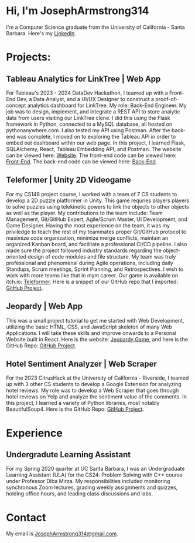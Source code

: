 # Hi, I'm JosephArmstrong314

I'm a Computer Science graduate from the University of California - Santa Barbara. Here's my [LinkedIn](https://www.linkedin.com/in/joseph-armstrong-31415926535897932384626/).

# Projects:

## Tableau Analytics for LinkTree | Web App

For Tableau's 2023 - 2024 DataDev Hackathon, I teamed up with a Front-End Dev, a Data Analyst, and a UI/UX Designer to construct a proof-of-concept analytics dashboard for LinkTree. My role: Back-End Engineer. My job was to design, implement, and integrate a REST API to store analytic data from users visiting our LinkTree clone. I did this using the Flask framework in Python, connected to a MySQL database, all hosted on pythonanywhere.com. I also tested my API using Postman. After the back-end was complete, I moved on to exploring the Tableau API in order to embed out dashboard within our web page. In this project, I learned Flask, SQLAlchemy, React, Tableau Embedding API, and Postman. The website can be viewed here: [Website](https://jovoight.github.io/tableauhackathon). The front-end code can be viewed here: [Front-End](https://github.com/jovoight/tableauhackathon). The back-end code can be viewed here: [Back-End](https://github.com/JosephArmstrong314/tableauhackathon-linktree-backend).

## Teleformer | Unity 2D Videogame

For my CS148 project course, I worked with a team of 7 CS students to develop a 2D puzzle platformer in Unity. This game requries players players to solve puzzles using telekinetic powers to link the objects to other objects as well as the player. My contributions to the team include: Team Management, Git/GitHub Expert, Agile/Scrum Master, UI Development, and Game Designer. Having the most experience on the team, it was my priviledge to teach the rest of my teammates proper Git/GitHub protocol to maximize code organization, minimize merge conflicts, maintain an organized Kanban board, and facilitate a professional CI/CD pipeline. I also made sure the project followed industry standards regarding the object-oriented design of code modules and file structure. My team was truly professional and phenomenal during Agile operations, including daily Standups, Scrum meetings, Sprint Planning, and Retrospectives. I wish to work with more teams like that in mym career. Our game is available on itch.io: [Teleformer](https://qiruhu.itch.io/teleformer). Here is a snippet of our GitHub repo that I imported: [GitHub Project](https://github.com/JosephArmstrong314/Teleformer/tree/main).

## Jeopardy | Web App

This was a small project tutorial to get me started with Web Development, utilizing the basic HTML, CSS, and JavaScript skeleton of many Web Applications. I will take these skills and improve onwards to a Personal Website built in React. Here is the website: [Jeopardy Game](https://josepharmstrong314.github.io/jeopardy-tutorial/), and here is the GitHub Repo: [GitHub Project](https://github.com/JosephArmstrong314/jeopardy-tutorial).

## Hotel Sentiment Analyzer | Web Scraper

For the 2023 CitrusHack at the University of California - Riverside, I teamed up with 3 other CS students to develop a Google Extension for analyzing hotel reviews. My role was to develop a Web Scraper that goes through hotel reviews on Yelp and analyze the sentiment value of the comments. In this project, I learned a variety of Python libraries, most notably BeautifulSoup4. Here is the GitHub Repo: [GitHub Project](https://github.com/JosephArmstrong314/Hotel-Reviews_Web-Scraper/tree/main).

# Experience

## Undergradute Learning Assistant

For my Spring 2020 quarter at UC Santa Barbara, I was an Undergraduate Learning Assistant (ULA) for the CS24: Problem Solving with C++ course under Professor Diba Mirza. My responsibilities included monitoring synchronous Zoom lectures, grading weekly assignments and quizzes, holding office hours, and leading class discussions and labs.

# Contact

My email is [JosephArmstrong314@gmail.com](JosephArmstrong314@gmail.com).

<!---
JosephArmstrong314/JosephArmstrong314 is a ✨ special ✨ repository because its `README.md` (this file) appears on your GitHub profile.
You can click the Preview link to take a look at your changes.
--->
